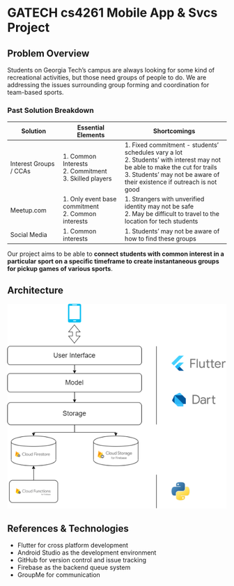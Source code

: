 # GATECH cs4261 Mobile App & Svcs Project

## Problem Overview
Students on Georgia Tech’s campus are always looking for some kind of recreational activities, but those need groups of people to do. We are addressing the issues surrounding group forming and coordination for team-based sports.

### Past Solution Breakdown
| Solution | Essential Elements | Shortcomings |
|------------------------|------------------------------------------------------------|-----------------------------------------------------------------------------------------------------------------------------------------------------------------------------------------------------------|
| Interest Groups / CCAs | 1. Common Interests<br>2. Commitment<br>3. Skilled players | 1. Fixed commitment - students’ schedules vary a lot<br>2. Students’ with interest may not be able to make the cut for trails<br>3. Students’ may not be aware of their existence if outreach is not good |
| Meetup.com | 1. Only event base commitment<br>2. Common interests | 1. Strangers with unverified identity may not be safe<br>2. May be difficult to travel to the location for tech students |
| Social Media | 1. Common interests | 1. Students’ may not be aware of how to find these groups |

Our project aims to be able to **connect students with common interest in a particular sport on a specific timeframe to create instantaneous groups for pickup games of various sports**.

## Architecture
![Image of Architecture](documentation/images/4261archi.png)

## References & Technologies
* Flutter for cross platform development
* Android Studio as the development environment
* GitHub for version control and issue tracking
* Firebase as the backend queue system
* GroupMe for communication

